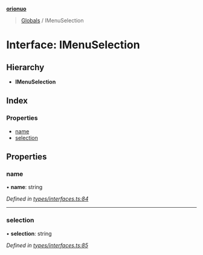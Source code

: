 **[orionuo](../README.md)**

> [Globals](../globals.md) / IMenuSelection

# Interface: IMenuSelection

## Hierarchy

* **IMenuSelection**

## Index

### Properties

* [name](imenuselection.md#name)
* [selection](imenuselection.md#selection)

## Properties

### name

•  **name**: string

*Defined in [types/interfaces.ts:84](https://github.com/msviha/orionuo/blob/1e2926d/src/types/interfaces.ts#L84)*

___

### selection

•  **selection**: string

*Defined in [types/interfaces.ts:85](https://github.com/msviha/orionuo/blob/1e2926d/src/types/interfaces.ts#L85)*
